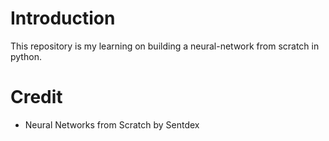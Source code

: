 # Introduction

This repository is my learning on building a neural-network from scratch in python.

# Credit

- Neural Networks from Scratch by Sentdex
